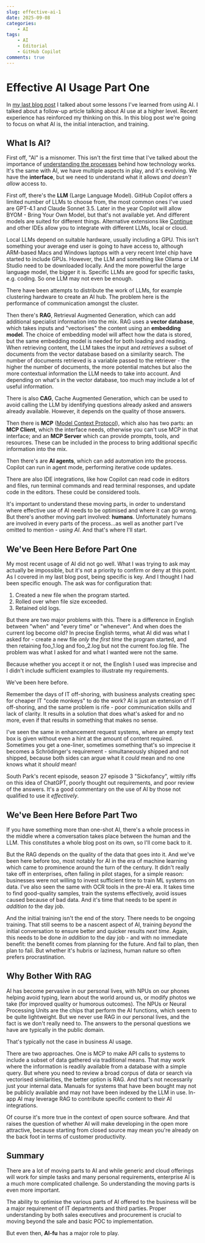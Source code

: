 ```yaml
---
slug: effective-ai-1
date: 2025-09-08
categories: 
    - AI
tags:
    - AI
    - Editorial
    - GitHub Copilot
comments: true
---
```

# Effective AI Usage Part One

In [my last blog post](./2025-08-16-ai-lessons.md) I talked about some lessons I've learned from using AI. I talked about a follow-up article talking about AI use at a higher level. Recent experience has reinforced my thinking on this. In this blog post we're going to focus on what AI is, the initial interaction, and training.

<!-- more -->

## What Is AI?

First off, "AI" is a misnomer. This isn't the first time that I've talked about the importance of [understanding the processes](./2024/07/22/research/#understanding) behind how technology works. It's the same with AI, we have multiple aspects in play, and it's evolving. We have the **interface**, but we need to understand what it allows *and doesn't allow* access to.

First off, there's the **LLM** (Large Language Model). GitHub Copilot offers a limited number of LLMs to choose from, the most common ones I've used are GPT-4.1 and Claude Sonnet 3.5. Later in the year Copilot will allow BYOM - Bring Your Own Model, but that's not available yet. And different models are suited for different things. Alternative extensions like [Continue](https://docs.continue.dev/getting-started/overview) and other IDEs allow you to integrate with different LLMs, local or cloud.

Local LLMs depend on suitable hardware, usually including a GPU. This isn't something your average end user is going to have access to, although ARM-based Macs and Windows laptops with a very recent Intel chip have started to include GPUs. However, the LLM and something like Ollama or LM Studio need to be downloaded locally. And the more powerful the large language model, the bigger it is. Specific LLMs are good for specific tasks, e.g. coding. So one LLM may not even be enough.

There have been attempts to distribute the work of LLMs, for example clustering hardware to create an AI hub. The problem here is the performance of communication amongst the cluster.

Then there's **RAG**, Retrieval Augmented Generation, which can add additional specialist information into the mix. RAG uses a **vector database**, which takes inputs and "vectorises" the content using an **embedding model**. The choice of embedding model will affect how the data is stored, but the same embedding model is needed for both loading and reading. When retrieving content, the LLM takes the input and *retrieves* a subset of documents from the vector database based on a similarity search. The number of documents retrieved is a variable passed to the retriever - the higher the number of documents, the more potential matches but also the more contextual information the LLM needs to take into account. And depending on what's in the vector database, too much may include a lot of useful information.

There is also **CAG**, Cache Augmented Generation, which can be used to avoid calling the LLM by identifying questions already asked and answers already available. However, it depends on the quality of those answers.

Then there is **MCP** ([Model Context Protocol](https://modelcontextprotocol.io/docs/getting-started/intro)), which also has two parts: an **MCP Client**, which the interface needs, otherwise you can't use MCP in that interface; and an **MCP Server** which can provide prompts, tools, and resources. These can be included in the process to bring additional specific information into the mix.

Then there's are **AI agents**, which can add automation into the process. Copilot can run in agent mode, performing iterative code updates.

There are also IDE integrations, like how Copilot can read code in editors and files, run terminal commands and read terminal responses, and update code in the editors. These could be considered tools.

It's important to understand these moving parts, in order to understand where effective use of AI needs to be optimised and where it can go wrong. But there's another moving part involved: **humans**. Unfortunately humans are involved in every parts of the process...as well as another part I've omitted to mention - *using AI*. And that's where I'll start.

## We've Been Here Before Part One

My most recent usage of AI did not go well. What I was trying to ask may actually be impossible, but it's not a priority to confirm or deny at this point. As I covered in my last blog post, being specific is key. And I thought I had been specific enough. The ask was for configuration that:

1. Created a new file when the program started.
2. Rolled over when file size exceeded.
3. Retained old logs.

But there are two major problems with this. There is a difference in English between "when" and "every time" or "whenever". And when does the current log become old? In precise English terms, what AI did was what I asked for - create a new file *only the first time* the program started, and then retaining foo_1.log and foo_2.log but not the current foo.log file. The problem was what I asked for and what I wanted were not the same.

Because whether you accept it or not, the English I used was imprecise and I didn't include sufficient examples to illustrate my requirements.

We've been here before.

Remember the days of IT off-shoring, with business analysts creating spec for cheaper IT "code monkeys" to do the work? AI is just an extension of IT off-shoring, and the same problem is rife - poor communication skills and lack of clarity. It results in a solution that does what's asked for and no more, even if that results in something that makes no sense.

I've seen the same in enhancement request systems, where an empty text box is given without even a hint at the amount of content required. Sometimes you get a one-liner, sometimes something that's so imprecise it becomes a Schrödinger's requirement - simultaneously shipped and not shipped, because both sides can argue what it *could* mean and no one knows what it *should* mean!

South Park's recent episode, season 27 episode 3 "Sickofancy", wittily riffs on this idea of ChatGPT, poorly thought out requirements, and poor review of the answers. It's a good commentary on the use of AI by those not qualified to use it *effectively*.

## We've Been Here Before Part Two

If you have something more than one-shot AI, there's a whole process in the middle where a conversation takes place between the human and the LLM. This constitutes a whole blog post on its own, so I'll come back to it.

But the RAG depends on the quality of the data that goes into it. And we've been here before too, most notably for AI in the era of machine learning which came to prominence around the turn of the century. It didn't really take off in enterprises, often failing in pilot stages, for a simple reason: businesses were not willing to invest sufficient time to train ML systems on data. I've also seen the same with OCR tools in the pre-AI era. It takes time to find good-quality samples, train the systems effectively, avoid issues caused because of bad data. And it's time that needs to be spent *in addition to* the day job.

And the initial training isn't the end of the story. There needs to be ongoing training. That still seems to be a nascent aspect of AI, training *beyond* the initial conversation to ensure better and quicker results *next time*. Again, this needs to be done *in addition* to the day job - and with no immediate benefit: the benefit comes from planning for the future. And fail to plan, then plan to fail. But whether it's hubris or laziness, human nature so often prefers procrastination.

## Why Bother With RAG

AI has become pervasive in our personal lives, with NPUs on our phones helping avoid typing, learn about the world around us, or modify photos we take (for improved quality or humorous outcomes). The NPUs or Neural Processing Units are the chips that perform the AI functions, which seem to be quite lightweight. But we never use RAG in our personal lives, and the fact is we don't really need to. The answers to the personal questions we have are typically in the public domain.

That's typically not the case in business AI usage.

There are two approaches. One is MCP to make API calls to systems to include a subset of data gathered via traditional means. That may work where the information is readily available from a database with a simple query. But where you need to review a broad corpus of data or search via vectorised similarities, the better option is RAG. And that's not necessarily just your internal data. Manuals for systems that have been bought may not be publicly available and may not have been indexed by the LLM in use. In-app AI may leverage RAG to contribute specific content to their AI integrations.

Of course it's more true in the context of open source software. And that raises the question of whether AI will make developing in the open more attractive, because starting from closed source may mean you're already on the back foot in terms of customer productivity.

## Summary

There are a lot of moving parts to AI and while generic and cloud offerings will work for simple tasks and many personal requirements, enterprise AI is a much more complicated challenge. So understanding the moving parts is even more important.

The ability to optimise the various parts of AI offered to the business will be a major requirement of IT departments and third parties. Proper understanding by both sales executives and procurement is crucial to moving beyond the sale and basic POC to implementation.

But even then, **AI-fu** has a major role to play.
